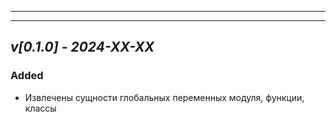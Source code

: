 ___
___


## ***v[0.1.0] - 2024-XX-XX***

### Added
- Извлечены сущности глобальных переменных модуля, функции, классы 